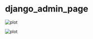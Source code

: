 # django_admin_page

![plot](C:/Userskanal/Desktop/Screenshots/atribs/Email_auth.jpg)

![plot](C:/Userskanal/Desktop/Screenshots/atribs/admin_page.jpg)
